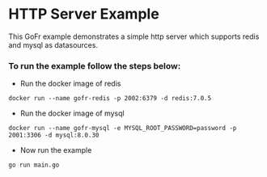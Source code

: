 # HTTP Server Example

This GoFr example demonstrates a simple http server which supports redis and mysql as datasources.

### To run the example follow the steps below:

- Run the docker image of redis
```console
docker run --name gofr-redis -p 2002:6379 -d redis:7.0.5
```

- Run the docker image of mysql
```console
docker run --name gofr-mysql -e MYSQL_ROOT_PASSWORD=password -p 2001:3306 -d mysql:8.0.30
```

- Now run the example
```console
go run main.go
```

